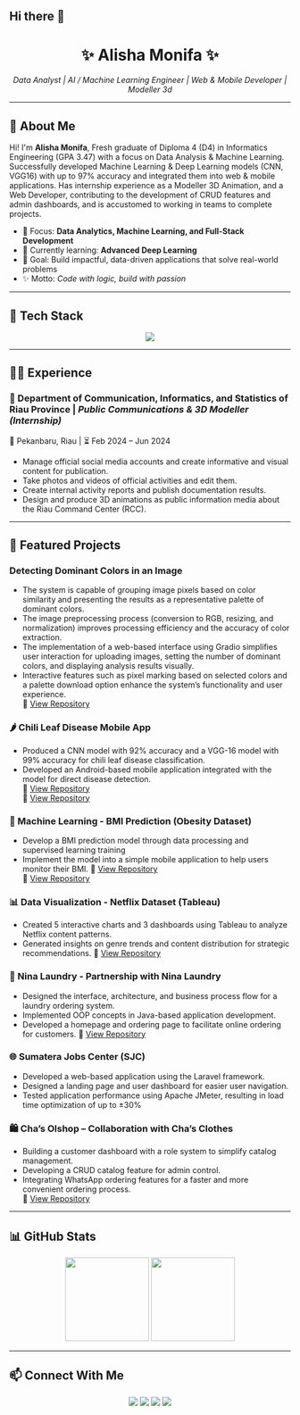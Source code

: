 ## Hi there 👋

<h1 align="center">✨ Alisha Monifa ✨</h1>
<p align="center">
  <em>Data Analyst | AI / Machine Learning Engineer | Web & Mobile Developer | Modeller 3d</em>
</p>

---

## 🌸 About Me
Hi! I'm **Alisha Monifa**, Fresh graduate of Diploma 4 (D4) in Informatics Engineering (GPA 3.47) with a focus on Data Analysis & Machine Learning. Successfully developed Machine Learning & Deep Learning models (CNN, VGG16) with up to 97% accuracy and integrated them into web & mobile applications. Has internship experience as a Modeller 3D Animation, and a Web Developer, contributing to the development of CRUD features and admin dashboards, and is accustomed to working in teams to complete projects. 

- 🔬 Focus: **Data Analytics, Machine Learning, and Full-Stack Development**  
- 🌱 Currently learning: **Advanced Deep Learning**  
- 🎯 Goal: Build impactful, data-driven applications that solve real-world problems  
- ✨ Motto: *Code with logic, build with passion*  

---

## 🚀 Tech Stack
<p align="center">
  <img src="https://skillicons.dev/icons?i=python,tensorflow,pytorch,js,react,php,nodejs,mysql,git,github,figma,java,c#,unity,blender" />
</p>

---
## 🧑‍💻 Experience

### 🌊 Department of Communication, Informatics, and Statistics of Riau Province | *Public Communications & 3D Modeller (Internship)*  
📍 Pekanbaru, Riau | ⏳ Feb 2024 – Jun 2024  

- Manage official social media accounts and create informative and visual content for publication.
- Take photos and videos of official activities and edit them.
- Create internal activity reports and publish documentation results.
- Design and produce 3D animations as public information media about the Riau Command Center (RCC). 

---

## 📌 Featured Projects

###  Detecting Dominant Colors in an Image  
- The system is capable of grouping image pixels based on color similarity and presenting the results as a representative palette of dominant colors.
- The image preprocessing process (conversion to RGB, resizing, and normalization) improves processing efficiency and the accuracy of color extraction.
- The implementation of a web-based interface using Gradio simplifies user interaction for uploading images, setting the number of dominant colors, and displaying analysis results visually.
- Interactive features such as pixel marking based on selected colors and a palette download option enhance the system’s functionality and user experience.   
🔗 [View Repository](https://github.com/monmon831/Computer-Vision)  

### 🌶️ Chili Leaf Disease Mobile App  
- Produced a CNN model with 92% accuracy and a VGG-16 model with 99% accuracy for chili leaf disease classification.
- Developed an Android-based mobile application integrated with the model for direct disease detection.  
🔗 [View Repository](https://github.com/ulfa03/CNN-Based-Classification-of-Chili-Plant-Diseases-from-Leaf-Images-on-Mobile)  
🔗 [View Repository](https://github.com/ulfa03/Chili-Leaf-Classification-with-CNN-and-CV)

### 🤖 Machine Learning - BMI Prediction (Obesity Dataset)  
- Develop a BMI prediction model through data processing and supervised learning training
- Implement the model into a simple mobile application to help users monitor their BMI. 
🔗 [View Repository](https://github.com/ulfa03/Klasifikasi-Tingkat-Obesitas-Menggunakan-Algoritma-Random-Forest)  
🔗 [View Repository](https://github.com/ulfa03/StayHealth)  

### 📊 Data Visualization - Netflix Dataset (Tableau)   
- Created 5 interactive charts and 3 dashboards using Tableau to analyze Netflix content patterns.
- Generated insights on genre trends and content distribution for strategic recommendations.
🔗 [View Repository](https://github.com/ulfa03/Storyboards)  

### 🧺 Nina Laundry - Partnership with Nina Laundry 
- Designed the interface, architecture, and business process flow for a laundry ordering system.
- Implemented OOP concepts in Java-based application development.
- Developed a homepage and ordering page to facilitate online ordering for customers. 
🔗 [View Repository](https://github.com/ulfa03/Nina-Laundry)  

### 🌐 Sumatera Jobs Center (SJC) 
- Developed a web-based application using the Laravel framework.
- Designed a landing page and user dashboard for easier user navigation.
- Tested application performance using Apache JMeter, resulting in load time optimization of up to ±30%

### 🛍️ Cha’s Olshop – Collaboration with Cha’s Clothes
- Building a customer dashboard with a role system to simplify catalog management.
- Developing a CRUD catalog feature for admin control.
- Integrating WhatsApp ordering features for a faster and more convenient ordering process.  
🔗 [View Repository](https://github.com/ulfa03/Chas-olshop) 
---

## 📊 GitHub Stats
<p align="center">
  <img src="https://github-readme-stats.vercel.app/api?username=ulfa03&show_icons=true&theme=tokyonight" height="150" />
  <img src="https://github-readme-stats.vercel.app/api/top-langs/?username=ulfa03&layout=compact&theme=tokyonight" height="150" />
</p>

---

## 📫 Connect With Me
<p align="center">
  <a href="https://ulfa03.github.io/portofolio-ulfa.github.io/"><img src="https://img.shields.io/badge/Portfolio-ff69b4?style=for-the-badge&logo=vercel&logoColor=white"/></a>
  <a href="https://www.linkedin.com/in/ulfa-damayanti03/"><img src="https://img.shields.io/badge/LinkedIn-0a66c2?style=for-the-badge&logo=linkedin&logoColor=white"/></a>
  <a href="mailto:ulfadamayanti79@gmail.com"><img src="https://img.shields.io/badge/Email-ea4335?style=for-the-badge&logo=gmail&logoColor=white"/></a>
  <a href="https://github.com/ulfa03"><img src="https://img.shields.io/badge/GitHub-333?style=for-the-badge&logo=github&logoColor=white"/></a>
</p>


